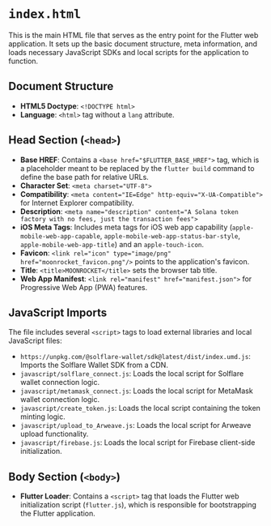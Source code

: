 # `index.html`

This is the main HTML file that serves as the entry point for the Flutter web application. It sets up the basic document structure, meta information, and loads necessary JavaScript SDKs and local scripts for the application to function.

## Document Structure

* **HTML5 Doctype**: `<!DOCTYPE html>`
* **Language**: `<html>` tag without a `lang` attribute.

## Head Section (`<head>`)

* **Base HREF**: Contains a `<base href="$FLUTTER_BASE_HREF">` tag, which is a placeholder meant to be replaced by the `flutter build` command to define the base path for relative URLs.
* **Character Set**: `<meta charset="UTF-8">`
* **Compatibility**: `<meta content="IE=Edge" http-equiv="X-UA-Compatible">` for Internet Explorer compatibility.
* **Description**: `<meta name="description" content="A Solana token factory with no fees, just the transaction fees">`
* **iOS Meta Tags**: Includes meta tags for iOS web app capability (`apple-mobile-web-app-capable`, `apple-mobile-web-app-status-bar-style`, `apple-mobile-web-app-title`) and an `apple-touch-icon`.
* **Favicon**: `<link rel="icon" type="image/png" href="moonrocket_favicon.png"/>` points to the application's favicon.
* **Title**: `<title>MOONROCKET</title>` sets the browser tab title.
* **Web App Manifest**: `<link rel="manifest" href="manifest.json">` for Progressive Web App (PWA) features.

## JavaScript Imports

The file includes several `<script>` tags to load external libraries and local JavaScript files:

* `https://unpkg.com/@solflare-wallet/sdk@latest/dist/index.umd.js`: Imports the Solflare Wallet SDK from a CDN.
* `javascript/solflare_connect.js`: Loads the local script for Solflare wallet connection logic.
* `javascript/metamask_connect.js`: Loads the local script for MetaMask wallet connection logic.
* `javascript/create_token.js`: Loads the local script containing the token minting logic.
* `javascript/upload_to_Arweave.js`: Loads the local script for Arweave upload functionality.
* `javascript/firebase.js`: Loads the local script for Firebase client-side initialization.

## Body Section (`<body>`)

* **Flutter Loader**: Contains a `<script>` tag that loads the Flutter web initialization script (`flutter.js`), which is responsible for bootstrapping the Flutter application.